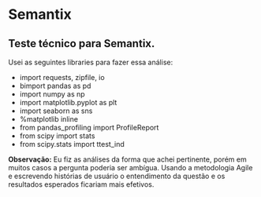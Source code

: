# Semantix
## Teste técnico para Semantix.
Usei as seguintes libraries para fazer essa análise:

- import requests, zipfile, io
- bimport pandas as pd
- import numpy as np
- import matplotlib.pyplot as plt
- import seaborn as sns
- %matplotlib inline
- from pandas_profiling import ProfileReport
- from scipy import stats
- from scipy.stats import ttest_ind

__Observação:__
Eu fiz as análises da forma que achei pertinente, porém em muitos casos a pergunta poderia ser ambígua.
Usando a metodologia Agile e escrevendo histórias de usuário o entendimento da questão e os resultados esperados ficariam mais efetivos.
